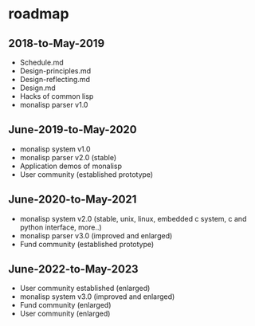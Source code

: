 # roadmap

## 2018-to-May-2019
- Schedule.md
- Design-principles.md
- Design-reflecting.md
- Design.md
- Hacks of common lisp
- monalisp parser v1.0

## June-2019-to-May-2020
- monalisp system v1.0
- monalisp parser v2.0 (stable)
- Application demos of monalisp
- User community (established prototype)

## June-2020-to-May-2021
- monalisp system v2.0 (stable, unix, linux, embedded c system, c and python interface, more..)
- monalisp parser v3.0 (improved and enlarged)
- Fund community (established prototype)

## June-2022-to-May-2023
- User community established (enlarged)
- monalisp system v3.0 (improved and enlarged)
- Fund community (enlarged)
- User community (enlarged)



